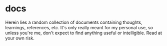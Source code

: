# docs

Herein lies a random collection of documents containing thoughts, learnings, references, etc. It's only really meant for my personal use, so unless you're me, don't expect to find anything useful or intelligible. Read at your own risk.
